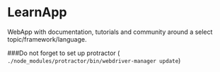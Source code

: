 LearnApp
========

WebApp with documentation, tutorials and community around a select topic/framework/language.


###Do not forget to set up protractor (` ./node_modules/protractor/bin/webdriver-manager update`)